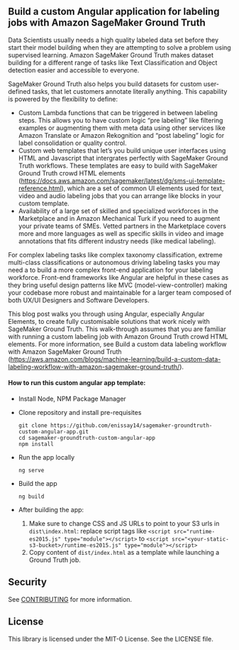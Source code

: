 ## Build a custom Angular application for labeling jobs with Amazon SageMaker Ground Truth

Data Scientists usually needs a high quality labeled data set before they start their model building when they are attempting to solve a problem using supervised learning. Amazon SageMaker Ground Truth makes dataset building for a different range of tasks like Text Classification and Object detection easier and accessible to everyone.

SageMaker Ground Truth also helps you build datasets for custom user-defined tasks, that let customers annotate literally anything. This capability is powered by the flexibility to define:

* Custom Lambda functions that can be triggered in between labeling steps. This allows you to have custom logic “pre labeling” like filtering examples or augmenting them with meta data using other services like Amazon Translate or Amazon Rekognition and “post labeling” logic for label consolidation or quality control.
* Custom web templates that let’s you build unique user interfaces using HTML and Javascript that intergrates perfectly with SageMaker Ground Truth workflows. These templates are easy to build with SageMaker Ground Truth crowd HTML elements (https://docs.aws.amazon.com/sagemaker/latest/dg/sms-ui-template-reference.html), which are a set of common UI elements used for text, video and audio labeling jobs that you can arrange like blocks in your custom template.
* Availability of a large set of skilled and specialized workforces in the Marketplace and in Amazon Mechanical Turk if you need to augment your private teams of SMEs. Vetted partners in the Marketplace covers more and more languages as well as specific skills in video and image annotations that fits different industry needs (like medical labeling).

For complex labeling tasks like complex taxonomy classification, extreme multi-class classifications or autonomous driving labeling tasks you may need a to build a more complex front-end application for your labeling workforce. Front-end frameworks like Angular are helpful in these cases as they bring useful design patterns like MVC (model-view-controller) making your codebase more robust and maintainable for a larger team composed of both UX/UI Designers and Software Developers.

This blog post walks you through using Angular, especially Angular Elements, to create fully customisable solutions that work nicely with SageMaker Ground Truth. This walk-through assumes that you are familiar with running a custom labeling job with Amazon Ground Truth crowd HTML elements. For more information, see Build a custom data labeling workflow with Amazon SageMaker Ground Truth (https://aws.amazon.com/blogs/machine-learning/build-a-custom-data-labeling-workflow-with-amazon-sagemaker-ground-truth/).


#### How to run this custom angular app template:
- Install Node, NPM Package Manager

- Clone repository and install pre-requisites

    ```
    git clone https://github.com/enissay14/sagemaker-groundtruth-custom-angular-app.git
    cd sagemaker-groundtruth-custom-angular-app
    npm install
    ```
- Run the app locally
  ```
  ng serve
  ```
- Build the app
  ```
  ng build
  ```
- After building the app:
    1) Make sure to change CSS and JS URLs to point to your S3 urls in `dist\index.html`: replace script tags like `<script src="runtime-es2015.js" type="module"></script>` to `<script src="<your-static-s3-bucket>/runtime-es2015.js" type="module"></script>`
    2) Copy content of `dist/index.html` as a template while launching a Ground Truth job.


## Security

See [CONTRIBUTING](CONTRIBUTING.md#security-issue-notifications) for more information.

## License

This library is licensed under the MIT-0 License. See the LICENSE file.
